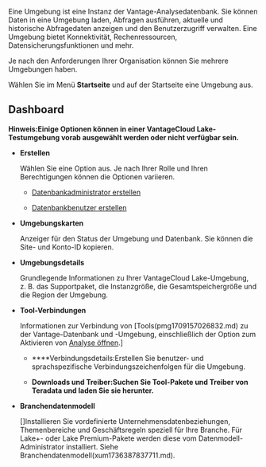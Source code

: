 Eine Umgebung ist eine Instanz der Vantage-Analysedatenbank. Sie können Daten in eine Umgebung laden, Abfragen ausführen, aktuelle und historische Abfragedaten anzeigen und den Benutzerzugriff verwalten. Eine Umgebung bietet Konnektivität, Rechenressourcen, Datensicherungsfunktionen und mehr.

Je nach den Anforderungen Ihrer Organisation können Sie mehrere Umgebungen haben.

Wählen Sie im Menü **Startseite** und auf der Startseite eine Umgebung aus.

## Dashboard


**Hinweis:Einige Optionen können in einer VantageCloud Lake-Testumgebung vorab ausgewählt werden oder nicht verfügbar sein.**

-   **Erstellen**

    Wählen Sie eine Option aus. Je nach Ihrer Rolle und Ihren Berechtigungen können die Optionen variieren.

    -   [Datenbankadministrator erstellen](rhw1723830545389.md)


    -   [Datenbankbenutzer erstellen](wxe1659392685092.md)


-   **Umgebungskarten**

    Anzeiger für den Status der Umgebung und Datenbank. Sie können die Site- und Konto-ID kopieren.


-   **Umgebungsdetails**

    Grundlegende Informationen zu Ihrer VantageCloud Lake-Umgebung, z. B. das Supportpaket, die Instanzgröße, die Gesamtspeichergröße und die Region der Umgebung.


-   **Tool-Verbindungen**

    Informationen zur Verbindung von [Tools(pmg1709157026832.md) zu der Vantage-Datenbank und -Umgebung, einschließlich der Option zum Aktivieren von [Analyse öffnen](qvt1726089301895.md).]

    -   ****Verbindungsdetails:Erstellen Sie benutzer- und sprachspezifische Verbindungszeichenfolgen für die Umgebung.


    -   **Downloads und Treiber:Suchen Sie Tool-Pakete und Treiber von Teradata und laden Sie sie herunter.**


-   **Branchendatenmodell**

     []Installieren Sie vordefinierte Unternehmensdatenbeziehungen, Themenbereiche und Geschäftsregeln speziell für Ihre Branche. Für Lake+- oder Lake Premium-Pakete werden diese vom Datenmodell-Administrator installiert. Siehe Branchendatenmodell(xum1736387837711.md).



